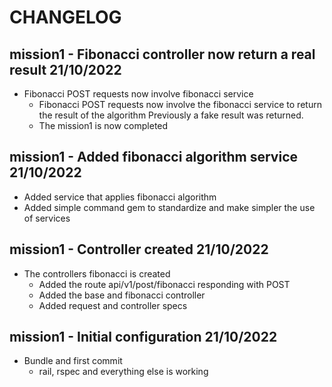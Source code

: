 # CHANGELOG

## mission1 - Fibonacci controller now return a real result 21/10/2022

- Fibonacci POST requests now involve fibonacci service
  - Fibonacci POST requests now involve the fibonacci service to return the result of the algorithm
    Previously a fake result was returned.
  - The mission1 is now completed

## mission1 - Added fibonacci algorithm service 21/10/2022

- Added service that applies fibonacci algorithm
- Added simple command gem to standardize and make simpler the use of services

## mission1 - Controller created 21/10/2022

- The controllers fibonacci is created
  - Added the route api/v1/post/fibonacci responding with POST
  - Added the base and fibonacci controller
  - Added request and controller specs

## mission1 - Initial configuration 21/10/2022

- Bundle and first commit
  - rail, rspec and everything else is working